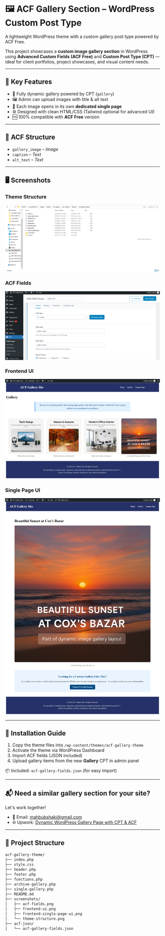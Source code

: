 # 🖼️ ACF Gallery Section – WordPress Custom Post Type

A lightweight WordPress theme with a custom gallery post type powered by ACF Free.

This project showcases a **custom image gallery section** in WordPress using **Advanced Custom Fields (ACF Free)** and **Custom Post Type (CPT)** — ideal for client portfolios, project showcases, and visual content needs.

---

## 🔧 Key Features

- 🎯 Fully dynamic gallery powered by CPT (`gallery`)
- 🖼️ Admin can upload images with title & alt text
- 🔗 Each image opens in its own **dedicated single page**
- ⚙️ Designed with clean HTML/CSS (Tailwind optional for advanced UI)
- 🆓 100% compatible with **ACF Free** version

---

## 🧩 ACF Structure

- `gallery_image` – *Image*
- `caption` – *Text*
- `alt_text` – *Text*

---

## 🖥️ Screenshots

### Theme Structure  
![Structure](screenshots/theme-structure.png)

### ACF Fields  
![ACF Fields](screenshots/acf-fields.png)

### Frontend UI  
![Frontend UI](screenshots/frontend-ui.png)

### Single Page UI  
![Single Page UI](screenshots/frontend-single-page-ui.png)

---

## 🚀 Installation Guide

1. Copy the theme files into `/wp-content/themes/acf-gallery-theme`
2. Activate the theme via WordPress Dashboard
3. Import ACF fields (JSON included)
4. Upload gallery items from the new **Gallery** CPT in admin panel

📦 Included: `acf-gallery-fields.json` (for easy import)

---

## 📬 Need a similar gallery section for your site?

Let's work together!

- 📧 Email: [mahbubshaki@gmail.com](mailto:mahbubshaki@gmail.com)  
- 🌐 Upwork: [Dynamic WordPress Gallery Page with CPT & ACF](https://www.upwork.com/services/product/development-it-a-dynamic-wordpress-gallery-page-using-cpt-acf-free-1950085101343980298?ref=fl_profile)

---

## 📁 Project Structure

```
acf-gallery-theme/
├── index.php
├── style.css
├── header.php
├── footer.php
├── functions.php
├── archive-gallery.php
├── single-gallery.php
├── README.md
├── screenshots/
│   ├── acf-fields.png
│   ├── frontend-ui.png
│   ├── frontend-single-page-ui.png
│   └── theme-structure.png
├── acf-json/
│   └── acf-gallery-fields.json

```
